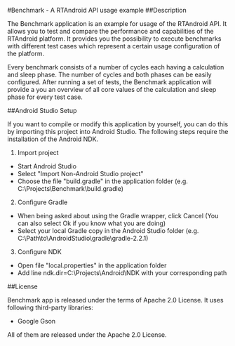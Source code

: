 #Benchmark - A RTAndroid API usage example
##Description

The Benchmark application is an example for usage of the RTAndroid API.
It allows you to test and compare the performance and capabilities of the RTAndroid platform.
It provides you the possibility to execute benchmarks with different test cases which represent a certain usage configuration of the platform.

Every benchmark consists of a number of cycles each having a calculation and sleep phase.
The number of cycles and both phases can be easily configured.
After running a set of tests, the Benchmark application will provide a you an overview of all core values of the calculation and sleep phase for every test case.

##Android Studio Setup

If you want to compile or modify this application by yourself, you can do this by importing this project into Android Studio.
The following steps require the installation of the Android NDK.

1. Import project
  - Start Android Studio
  - Select "Import Non-Android Studio project"
  - Choose the file "build.gradle" in the application folder (e.g. C:\Projects\Benchmark\build.gradle)
2. Configure Gradle
  - When being asked about using the Gradle wrapper, click Cancel (You can also select Ok if you know what you are doing)
  - Select your local Gradle copy in the Android Studio folder (e.g. C:\Path\to\AndroidStudio\gradle\gradle-2.2.1)
3. Configure NDK
  - Open file "local.properties" in the application folder
  - Add line ndk.dir=C:\Projects\Android\NDK with your corresponding path

##License

Benchmark app is released under the terms of Apache 2.0 License. It uses following third-party libraries:

* Google Gson

All of them are released under the Apache 2.0 License.
